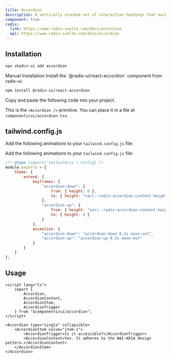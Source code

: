 ```yaml
---
title: Accordion
description: A vertically stacked set of interactive headings that each reveal a section of content.
component: true
radix:
  link: https://www.radix-svelte.com/docs/accordion
  api: https://www.radix-svelte.com/docs/accordion
---
```


<script>
    import { Accordion, AccordionItem, AccordionTrigger, AccordionContent } from '$ui/accordion';
    import { AccordionDemo, ComponentExample, Callout } from '$components/docs';
</script>

<ComponentExample>
    <AccordionDemo />
</ComponentExample>

## Installation

```bash
npx shadcn-ui add accordion
```

<Accordion type="single" collapsible>
<AccordionItem value="manual-installation">
<AccordionTrigger>Manual Installation</AccordionTrigger>
<AccordionContent>
Install the `@radix-ui/react-accordion` component from radix-ui:

```bash
npm install @radix-ui/react-accordion
```

Copy and paste the following code into your project.

<Callout>

This is the `<Accordion />` primitive. You can place it in a file at `components/ui/accordion.tsx`.

</Callout>
</AccordionContent>
</AccordionItem>
</Accordion>

## tailwind.config.js

Add the following animations to your `tailwind.config.js` file:

Add the following animations to your `tailwind.config.js` file:

```js title="tailwind.config.js" {5-18} /module/
/** @type {import('tailwindcss').Config} */
module.exports = {
	theme: {
		extend: {
			keyframes: {
				"accordion-down": {
					from: { height: 0 },
					to: { height: "var(--radix-accordion-content-height)" }
				},
				"accordion-up": {
					from: { height: "var(--radix-accordion-content-height)" },
					to: { height: 0 }
				}
			},
			animation: {
				"accordion-down": "accordion-down 0.2s ease-out",
				"accordion-up": "accordion-up 0.2s ease-out"
			}
		}
	}
};
```

## Usage

```svelte
<script lang="ts">
	import {
		Accordion,
		AccordionContent,
		AccordionItem,
		AccordionTrigger
	} from "$components/ui/accordion";
</script>

<Accordion type="single" collapsible>
	<AccordionItem value="item-1">
		<AccordionTrigger>Is it accessible?</AccordionTrigger>
		<AccordionContent>Yes. It adheres to the WAI-ARIA design pattern.</AccordionContent>
	</AccordionItem>
</Accordion>
```

